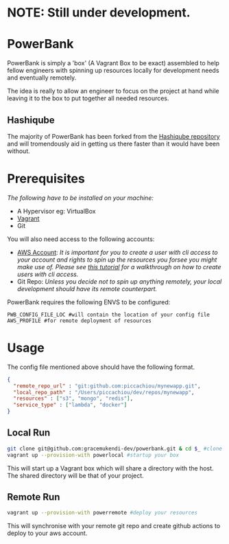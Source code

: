 # NOTE: Still under development. 

# PowerBank

PowerBank is simply a 'box' (A Vagrant Box to be exact) assembled to help fellow engineers with spinning up resources locally for development needs and eventually remotely. 

The idea is really to allow an engineer to focus on the project at hand while leaving it to the box to put together all needed resources.

## Hashiqube

The majority of PowerBank has been forked from the [Hashiqube repository](https://github.com/servian/hashiqube) and will tromendously aid in getting us there faster than it would have been without.

# Prerequisites

*The following have to be installed on your machine:*
- A Hypervisor eg: VirtualBox
- [Vagrant](https://www.vagrantup.com/downloads.html)
- Git

You will also need access to the following accounts:
- [AWS Account](https://aws.amazon.com/console/): *It is important for you to create a user with cli access to your account and rights to spin up the resources you forsee you might make use of. Please see [this tutorial](https://docs.aws.amazon.com/IAM/latest/UserGuide/id_users_create.html) for a walkthrough on how to create users with cli access.*
- Git Repo: *Unless you decide not to spin up anything remotely, your local development should have its remote counterpart.*

PowerBank requires the following ENVS to be configured:
```
PWB_CONFIG_FILE_LOC #will contain the location of your config file
AWS_PROFILE #for remote deployment of resources

```

# Usage

The config file mentioned above should have the following format. 

```json
{
  "remote_repo_url" : "git:github.com:piccachiou/mynewapp.git",
  "local_repo_path" : "/Users/piccachiou/dev/repos/mynewapp",
  "resources" : ["s3", "mongo", "redis"],
  "service_type" : ["lambda", "docker"]
}
```

## Local Run
```bash
git clone git@github.com:gracemukendi-dev/powerbank.git & cd $_ #clone this repo and cd into it
vagrant up --provision-with powerlocal #startup your box
```
This will start up a Vagrant box which will share a directory with the host. The shared directory will be that of your project.

## Remote Run
```bash
vagrant up --provision-with powerremote #deploy your resources
```
This will synchronise with your remote git repo and create github actions to deploy to your aws account. 



